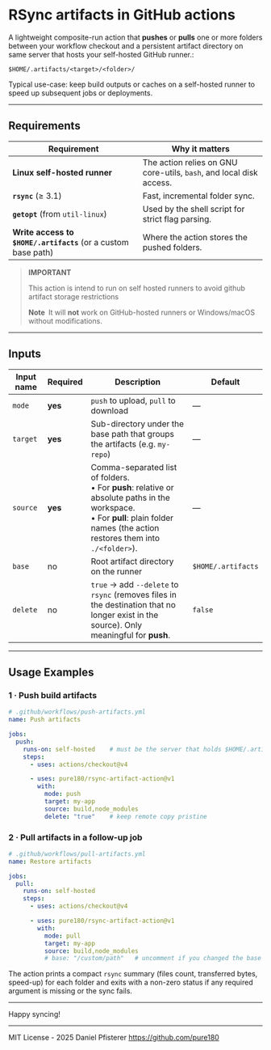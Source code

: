 # RSync artifacts in GitHub actions

A lightweight composite-run action that **pushes** or **pulls** one or more folders between your workflow checkout and a persistent artifact directory on same server that hosts your self-hosted GitHub runner.:

```
$HOME/.artifacts/<target>/<folder>/
```

Typical use-case: keep build outputs or caches on a self-hosted runner to speed up subsequent jobs or deployments.

---

## Requirements

| Requirement                                                   | Why it matters                                                      |
| ------------------------------------------------------------- | ------------------------------------------------------------------- |
| **Linux self-hosted runner**                                  | The action relies on GNU core-utils, `bash`, and local disk access. |
| **`rsync`** (≥ 3.1)                                           | Fast, incremental folder sync.                                      |
| **`getopt`** (from `util-linux`)                              | Used by the shell script for strict flag parsing.                   |
| **Write access to `$HOME/.artifacts`** (or a custom base path) | Where the action stores the pushed folders.                         |

> **IMPORTANT**
>
> This action is intend to run on self hosted runners to avoid github artifact storage restrictions
>
> **Note** It will **not** work on GitHub-hosted runners or Windows/macOS without modifications.


---

## Inputs

| Input name | Required | Description                                                                                                                                                                            | Default           |
| ---------- | -------- | -------------------------------------------------------------------------------------------------------------------------------------------------------------------------------------- | ----------------- |
| `mode`     | **yes**  | `push` to upload, `pull` to download                                                                                                                                                   | —                 |
| `target`   | **yes**  | Sub-directory under the base path that groups the artifacts (e.g. `my-repo`)                                                                                                           | —                 |
| `source`   | **yes**  | Comma-separated list of folders. <br>• For **push**: relative or absolute paths in the workspace. <br>• For **pull**: plain folder names (the action restores them into `./<folder>`). | —                 |
| `base`     | no       | Root artifact directory on the runner                                                                                                                                                  | `$HOME/.artifacts` |
| `delete`   | no       | `true` → add `--delete` to `rsync` (removes files in the destination that no longer exist in the source). Only meaningful for **push**.                                                | `false`           |

---

## Usage Examples

### 1 · Push build artifacts

```yaml
# .github/workflows/push-artifacts.yml
name: Push artifacts

jobs:
  push:
    runs-on: self-hosted    # must be the server that holds $HOME/.artifacts
    steps:
      - uses: actions/checkout@v4

      - uses: pure180/rsync-artifact-action@v1
        with:
          mode: push
          target: my-app
          source: build,node_modules
          delete: "true"    # keep remote copy pristine
```

### 2 · Pull artifacts in a follow-up job

```yaml
# .github/workflows/pull-artifacts.yml
name: Restore artifacts

jobs:
  pull:
    runs-on: self-hosted
    steps:
      - uses: actions/checkout@v4

      - uses: pure180/rsync-artifact-action@v1
        with:
          mode: pull
          target: my-app
          source: build,node_modules
          # base: "/custom/path"   # uncomment if you changed the base dir
```

The action prints a compact `rsync` summary (files count, transferred bytes, speed-up) for each folder and exits with a non-zero status if any required argument is missing or the sync fails.

---

Happy syncing!

---

MIT License - 2025 Daniel Pfisterer <https://github.com/pure180>
